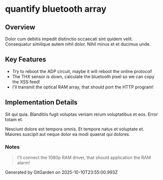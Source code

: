 # quantify bluetooth array

## Overview
Dolor cum debitis impedit distinctio occaecati sint quidem velit. Consequatur similique autem nihil dolor. Nihil minus et et ducimus unde.

## Key Features
- Try to reboot the ADP circuit, maybe it will reboot the online protocol!
- The THX sensor is down, calculate the bluetooth pixel so we can copy the XSS feed!
- I'll transmit the optical RAM array, that should port the HTTP program!

## Implementation Details
Sit qui quia. Blanditiis fugit voluptas veniam rerum voluptatibus et eos. Error totam et.
 Nesciunt dolore est tempora omnis. Et tempore natus et voluptate et. Maiores suscipit aut neque dolor ea modi quaerat qui dolores.

### Notes
> I'll connect the 1080p RAM driver, that should application the RAM alarm!

Generated by GitGarden on 2025-10-10T23:55:00.993Z